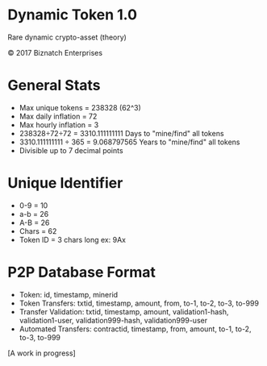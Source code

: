 # Dynamic Token 1.0
Rare dynamic crypto-asset (theory)

© 2017 Biznatch Enterprises

# General Stats
- Max unique tokens = 238328 (62^3)
- Max daily inflation = 72
- Max hourly inflation = 3 
- 238328÷72÷72 = 3310.111111111   Days to "mine/find" all tokens
- 3310.111111111 ÷ 365 = 9.068797565 Years to "mine/find" all tokens
- Divisible up to 7 decimal points

# Unique Identifier
- 0-9   = 10
- a-b   = 26
- A-B   = 26
- Chars = 62
- Token ID = 3 chars long  ex: 9Ax

# P2P Database Format
- Token:      id, timestamp, minerid
- Token Transfers:      txtid, timestamp, amount, from, to-1, to-2, to-3, to-999
- Transfer Validation:  txtid, timestamp, amount, validation1-hash, validation1-user, validation999-hash, validation999-user
- Automated Transfers:  contractid, timestamp, from, amount, to-1, to-2, to-3, to-999 



[A work in progress]
